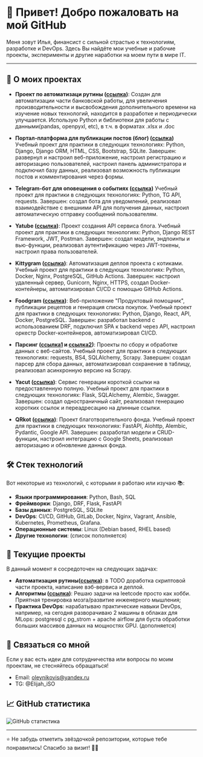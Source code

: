 # 👋 Привет! Добро пожаловать на мой GitHub

Меня зовут Илья, финансист с сильной страстью к технологиям, разработке и DevOps. Здесь Вы найдёте мои учебные и рабочие проекты, эксперименты и другие наработки на моем пути в мире IT.

---

## 🚀 О моих проектах

- **Проект по автоматизаци рутины ([ссылка](https://github.com/Elijah-iSO/excel_my_job_automation))**: Создан для автоматизации части банковской работы, для увеличения производительности и высвобождения дополнительного времени на изучение новых технологий, находится в разработке и периодически улучшается. Использую Python и библиотеки для работы с данными(pandas, openpyxl, etc), в т.ч. в форматах .xlsx и .doc

- **Портал-платформа для публикации постов (блог) ([ссылка](https://github.com/Elijah-iSO/django_sprint4))**
Учебный проект для практики в следующих технологиях: Python, Django, Django ORM, HTML, CSS, Bootstrap, SQLite. Завершен: развернул и настроил веб-приложение, настроил регистрацию и авторизацию пользователей, настроил панель администратора и подключил базу данных, реализовал возможность публикации постов и комментирования через формы.

- **Telegram-бот для оповещения о событиях ([ссылка](https://github.com/Elijah-iSO/homework_bot))**
Учебный проект для практики в следующих технологиях: Python, TG API, requests. Завершен: создал бота для уведомлений, реализовал взаимодействие с внешними API для получения данных, настроил автоматическую отправку сообщений пользователям.

- **Yatube ([ссылка](https://github.com/Elijah-iSO/api_final_yatube))**: Проект создания API сервиса блога.
Учебный проект для практики в следующих технологиях: Python, Django REST Framework, JWT, Postman. Завершен: создал модели, эндпоинты и вью-функции, реализовал аутентификацию через JWT-токены, настроил права пользователей.

- **Kittygram ([ссылка](https://github.com/Elijah-iSO/kittygram_final))**: Автоматизация деплоя проекта с котиками.
Учебный проект для практики в следующих технологиях: Python, Docker, Nginx, PostgreSQL, GitHub Actions. Завершен: настроил удаленный сервер, Gunicorn, Nginx, HTTPS, создал Docker-контейнеры, автоматизировал CI/CD с помощью GitHub Actions.

- **Foodgram ([ссылка](https://github.com/Elijah-iSO/foodgram-project-react))**: Веб-приложение "Продуктовый помощник", публикации рецептов и генерация списка покупок.
Учебный проект для практики в следующих технологиях: Python, Django, React, API, Docker, PostgreSQL. Завершен: разработал backend с использованием DRF, подключил SPA к backend через API, настроил оркестр Docker-контейнеров, автоматизировал CI/CD.

- **Парсинг ([ссылка1](https://github.com/Elijah-iSO/bs4_parser_pep) и [ссылка2](https://github.com/Elijah-iSO/scrapy_parser_pep))**: Проекты по сбору и обработке данных с веб-сайтов.
Учебный проект для практики в следующих технологиях: requests, BS4, SQLAlchemy, Scrapy. Завершен: создал парсер для сбора данных, автоматизировал сохранение в таблицу, реализовал асинхронную версию на Scrapy.

- **Yacut ([ссылка](https://github.com/Elijah-iSO/yacut))**: Сервис генерации короткой ссылки на предоставленную полную.
Учебный проект для практики в следующих технологиях: Flask, SQLAlchemy, Alembic, Swagger. Завершен: создал одностраничный сайт, реализовал генерацию коротких ссылок и переадресацию на длинные ссылки.

- **QRkot ([ссылка](https://github.com/Elijah-iSO/QRkot_spreadsheets))**: Проект благотворительного фонда.
Учебный проект для практики в следующих технологиях: FastAPI, Aiohttp, Alembic, Pydantic, Google API. Завершен: разработал модели и CRUD-функции, настроил интеграцию с Google Sheets, реализовал авторизацию и обновление данных фонда.

## 🛠️ Стек технологий

Вот некоторые из технологий, с которыми я работаю или изучаю 📚:

- **Языки программирования**: Python, Bash, SQL
- **Фреймворки**: Django, DRF, Flask, FastAPI
- **Базы данных**: PostgreSQL, SQLite
- **DevOps**: CI/CD, GitHub, GitLab, Docker, Nginx, Vagrant, Ansible, Kubernetes, Prometheus, Grafana.
- **Операционные системы**: Linux (Debian based, RHEL based)
- **Другие технологии**: (список пополняется)

## 🔧 Текущие проекты

В данный момент я сосредоточен на следующих задачах:

- **Автоматизация рутины([ссылка](https://github.com/Elijah-iSO/excel_my_job_automation))**: в TODO доработка скриптовой части проекта, написание вэб-вервиса и деплой.
- **Алгоритмы ([ссылка](https://github.com/Elijah-iSO/algo_training))**: Решаю задачи на leetcode просто как хобби. Приятная тренировка мозга/развитие инженерного мышления;
- **Практика DevOps**: нарабатываю практические навыки DevOps, например, на сегодня разворачиваю 2 машины в облаках для MLops: postgresql c pg_strom + apache airflow для буста обработки больших массивов данных на мощностях GPU. (дополняется)

## 💬 Связаться со мной

Если у вас есть идеи для сотрудничества или вопросы по моим проектам, не стесняйтесь обращаться!

- Email: oleynikovis@yandex.ru
- TG: @Elijah_iSO

## 📈 GitHub статистика

![GitHub статистика](https://github-readme-stats.vercel.app/api?username=elijah-iso&show_icons=true&theme=radical)

---

⭐️ Не забудь отметить звёздочкой репозитории, которые тебе понравились! Спасибо за визит! 👨‍💻
